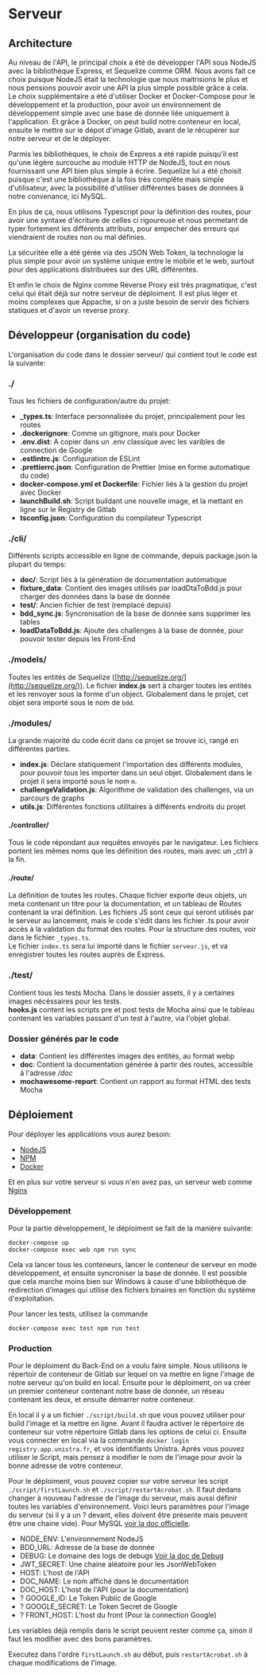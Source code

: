 # Serveur

## Architecture
Au niveau de l'API, le principal choix a été de développer l'API sous NodeJS avec la bibliothèque Express, et Sequelize comme ORM. Nous avons fait ce choix puisque NodeJS était la technologie que nous maitrisions le plus et nous pensions pouvoir avoir une API la plus simple possible grâce à cela.  
Le choix supplémentaire a été d'utiliser Docker et Docker-Compose pour le développement et la production, pour avoir un environnement de développement simple avec une base de donnée liée uniquement à l'application. Et grâce à Docker, on peut build notre conteneur en local, ensuite le mettre sur le dépot d'image Gitlab, avant de le récupérer sur notre serveur et de le déployer.  

Parmis les bibliothèques, le choix de Express a été rapide puisqu'il est qu'une légère surcouche au module HTTP de NodeJS, tout en nous fournissant une API bien plus simple à écrire. Sequelize lui a été choisit puisque c'est une bibliothèque à la fois très complête mais simple d'utilisateur, avec la possibilité d'utiliser différentes bases de données à notre convenance, ici MySQL.  

En plus de ça, nous utilisons Typescript pour la définition des routes, pour avoir une syntaxe d'écriture de celles ci rigoureuse et nous permetant de typer fortement les différents attributs, pour empecher des erreurs qui viendraient de routes non ou mal définies.

La sécuritée elle a été gérée via des JSON Web Token, la technologie la plus simple pour avoir un système unique entre le mobile et le web, surtout pour des applications distribuées sur des URL différentes.

Et enfin le choix de Nginx comme Reverse Proxy est très pragmatique, c'est celui qui était déjà sur notre serveur de déploiment. Il est plus léger et moins complexes que Appache, si on a juste besoin de servir des fichiers statiques et d'avoir un reverse proxy.

## Développeur (organisation du code)
L'organisation du code dans le dossier serveur/ qui contient tout le code est la suivante:

### ./
Tous les fichiers de configuration/autre du projet:
- **_types.ts**: Interface personnalisée du projet, principalement pour les routes
- **.dockerignore**: Comme un gitignore, mais pour Docker
- **.env.dist**: A copier dans un .env classique avec les varibles de connection de Google
- **.estlintrc.js**: Configuration de ESLint
- **.prettierrc.json**: Configuration de Prettier (mise en forme automatique du code)
- **docker-compose.yml et Dockerfile**: Fichier liés à la gestion du projet avec Docker
- **launchBuild.sh**: Script buildant une nouvelle image, et la mettant en ligne sur le Registry de Gitlab
- **tsconfig.json**: Configuration du compilateur Typescript

### ./cli/
Différents scripts accessible en ligne de commande, depuis package.json la plupart du temps:
- **doc/**: Script liés à la génération de documentation automatique
- **fixture_data**: Contient des images utilisés par loadDtaToBdd.js pour charger des données dans la base de donnée
- **test/**: Ancien fichier de test (remplacé depuis)
- **bdd_sync.js**: Syncronisation de la base de donnée sans supprimer les tables
- **loadDataToBdd.js**: Ajoute des challenges à la base de donnée, pour pouvoir tester depuis les Front-End

### ./models/
Toutes les entités de Sequelize ([http://sequelize.org/](http://sequelize.org/)). Le fichier **index.js** sert à charger toutes les entités et les renvoyer sous la forme d'un object. Globalement dans le projet, cet objet sera importé sous le nom de `bdd`.

### ./modules/
La grande majorité du code écrit dans ce projet se trouve ici, rangé en différentes parties.
- **index.js**: Déclare statiquement l'importation des différents modules, pour pouvoir tous les importer dans un seul objet. Globalement dans le projet il sera importé sous le nom `m`.
- **challengeValidation.js**: Algorithme de validation des challenges, via un parcours de graphs
- **utils.js**: Différentes fonctions utilitaires à différents endroits du projet

#### ./controller/
Tous le code répondant aux requêtes envoyés par le navigateur. Les fichiers portent les mêmes noms que les définition des routes, mais avec un _ctrl à la fin.

#### ./route/
La définition de toutes les routes. Chaque fichier exporte deux objets, un meta contenant un titre pour la documentation, et un tableau de Routes contenant la vrai définition. Les fichiers JS sont ceux qui seront utilisés par le serveur au lancement, mais le code s'édit dans les fichier .ts pour avoir accès à la validation du format des routes. Pour la structure des routes, voir dans le fichier `_types.ts`.  
Le fichier `index.ts` sera lui importé dans le fichier `serveur.js`, et va enregistrer toutes les routes auprès de Express.

### ./test/
Contient tous les tests Mocha. Dans le dossier assets, il y a certaines images nécéssaires pour les tests.  
**hooks.js** content les scripts pre et post tests de Mocha ainsi que le tableau contenant les variables passant d'un test à l'autre, via l'objet global.

### Dossier générés par le code
- **data**: Contient les différentes images des entités, au format webp
- **doc**: Contient la documentation générée à partir des routes, accessible à l'adresse */doc*
- **mochawesome-report**: Contient un rapport au format HTML des tests Mocha

## Déploiement
Pour déployer les applications vous aurez besoin:
- [NodeJS](https://nodejs.org/en/)
- [NPM](https://www.npmjs.com/)
- [Docker](https://www.docker.com/)

Et en plus sur votre serveur si vous n'en avez pas, un serveur web comme [Nginx](https://www.nginx.com/)

### Développement
Pour la partie développement, le déploiment se fait de la manière suivante:
```
docker-compose up 
docker-compose exec web npm run sync
```

Cela va lancer tous les conteneurs, lancer le conteneur de serveur en mode développement, et ensuite syncroniser la base de donnée. Il est possible que cela marche moins bien sur Windows à cause d'une bibliothèque de redirection d'images qui utilise des fichiers binaires en fonction du système d'exploitation.

Pour lancer les tests, utilisez la commande
```
docker-compose exec test npm run test
```

### Production
Pour le déploiment du Back-End on a voulu faire simple. Nous utilisons le répertoir de conteneur de Gitlab sur lequel on va mettre en ligne l'image de notre serveur qu'on build en local. Ensuite pour le déploiment, on va créer un premier conteneur contenant notre base de donnée, un réseau contenant les deux, et ensuite démarrer notre conteneur.

En local il y a un fichier `./script/build.sh` que vous pouvez utiliser pour build l'image et la mettre en ligne. Avant il faudra activer le répertoire de conteneur sur votre répertoire Gitlab dans les options de celui ci. Ensuite vous connecter en local via la commande `docker login registry.app.unistra.fr`, et vos identifiants Unistra. Après vous pouvez utiliser le Script, mais pensez à modifier le nom de l'image pour avoir la bonne adresse de votre conteneur.

Pour le déploiment, vous pouvez copier sur votre serveur les script `./script/firstLaunch.sh` et `./script/restartAcrobat.sh`. Il faut dedans changer à nouveau l'adresse de l'image du serveur, mais aussi définir toutes les variables d'environnement. Voici leurs paramètres pour l'image du serveur (si il y a un ? devant, elles doivent être présente mais peuvent être une chaine vide). Pour MySQL [voir la doc officielle](https://hub.docker.com/_/mysql).

- NODE_ENV: L'environnement NodeJS
- BDD_URL: Adresse de la base de donnée
- DEBUG: Le domaine des logs de debugs [Voir la doc de Debug](https://www.npmjs.com/package/debug#windows-command-prompt-notes)
- JWT_SECRET: Une chaine aléatoire pour les JsonWebToken
- HOST: L'host de l'API
- DOC_NAME: Le nom affiché dans le documentation
- DOC_HOST: L'host de l'API (pour la documentation)
- ? GOOGLE_ID: Le Token Public de Google
- ? GOOGLE_SECRET: Le Token Secret de Google
- ? FRONT_HOST: L'host du front (Pour la connection Google)

Les variables déjà remplis dans le script peuvent rester comme ça, sinon il faut les modifier avec des bons paramètres. 

Executez dans l'ordre `firstLaunch.sh` au début, puis `restartAcrobat.sh` à chaque modifications de l'image.